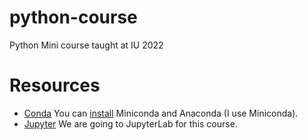 # python-course
Python Mini course taught at IU 2022


# Resources
* [Conda](https://docs.conda.io/en/latest/)  You can [install](https://docs.conda.io/projects/conda/en/latest/user-guide/install/index.html) Miniconda and Anaconda (I use Miniconda).
* [Jupyter](https://jupyter.org)  We are going to JupyterLab for this course.
